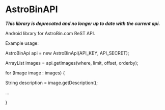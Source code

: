 AstroBinAPI
===========

***This library is deprecated and no longer up to date with the current api.***

Android library for AstroBin.com ReST API.

Example usage: 

AstroBinApi api = new AstroBinApi(API_KEY, API_SECRET);

ArrayList<Image> images = api.getImages(where, limit, offset, orderby);

for (Image image : images) {

  String description = image.getDescription();

  ...

}
